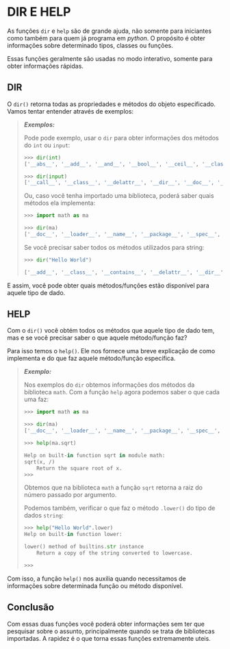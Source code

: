 # DIR E HELP

As funções `dir` e `help` são de grande ajuda, não somente para iniciantes como também para quem já programa em *python*. O propósito é obter informações sobre determinado tipos, classes ou funções.

Essas funções geralmente são usadas no modo interativo, somente para obter informações rápidas.



## DIR

O `dir()` retorna todas as propriedades e métodos do objeto especificado. Vamos tentar entender através de exemplos:



> ***Exemplos:***
>
> Pode pode exemplo, usar o `dir` para obter informações dos métodos do `int` ou `input`:
>
> ```python
> >>> dir(int)
> ['__abs__', '__add__', '__and__', '__bool__', '__ceil__', '__class__', '__delattr__', '__dir__', '__divmod__', '__doc__', '__eq__', '__float__', '__floor__', '__floordiv__', '__format__', '__ge__', '__getattribute__', '__getnewargs__', '__gt__', '__hash__', '__index__', '__init__', '__init_subclass__', '__int__', '__invert__', '__le__', '__lshift__', '__lt__', '__mod__', '__mul__', '__ne__', '__neg__', '__new__', '__or__', '__pos__', '__pow__', '__radd__', '__rand__', '__rdivmod__', '__reduce__', '__reduce_ex__', '__repr__', '__rfloordiv__', '__rlshift__', '__rmod__', '__rmul__', '__ror__', '__round__', '__rpow__', '__rrshift__', '__rshift__', '__rsub__', '__rtruediv__', '__rxor__', '__setattr__', '__sizeof__', '__str__', '__sub__', '__subclasshook__', '__truediv__', '__trunc__', '__xor__', 'bit_length', 'conjugate', 'denominator', 'from_bytes', 'imag', 'numerator', 'real', 'to_bytes']
> 
> >>> dir(input)
> ['__call__', '__class__', '__delattr__', '__dir__', '__doc__', '__eq__', '__format__', '__ge__', '__getattribute__', '__gt__', '__hash__', '__init__', '__init_subclass__', '__le__', '__lt__', '__module__', '__name__', '__ne__', '__new__', '__qualname__', '__reduce__', '__reduce_ex__', '__repr__', '__self__', '__setattr__', '__sizeof__', '__str__', '__subclasshook__', '__text_signature__']
> ```
>
> Ou, caso você tenha importado uma biblioteca, poderá saber quais métodos ela implementa:
>
> ```python
> >>> import math as ma
> 
> >>> dir(ma)
> ['__doc__', '__loader__', '__name__', '__package__', '__spec__', 'acos', 'acosh', 'asin', 'asinh', 'atan', 'atan2', 'atanh', 'ceil', 'copysign', 'cos', 'cosh', 'degrees', 'e', 'erf', 'erfc', 'exp', 'expm1', 'fabs', 'factorial', 'floor', 'fmod', 'frexp', 'fsum', 'gamma', 'gcd', 'hypot', 'inf', 'isclose', 'isfinite', 'isinf', 'isnan', 'ldexp', 'lgamma', 'log', 'log10', 'log1p', 'log2', 'modf', 'nan', 'pi', 'pow', 'radians', 'remainder', 'sin', 'sinh', 'sqrt', 'tan', 'tanh', 'tau', 'trunc']
> ```
>
> Se você precisar saber todos os métodos utilizados para string:
>
> ```python
> >>> dir("Hello World")
> 
> ['__add__', '__class__', '__contains__', '__delattr__', '__dir__', '__doc__', '__eq__', '__format__', '__ge__', '__getattribute__', '__getitem__', '__getnewargs__', '__gt__', '__hash__', '__init__', '__init_subclass__', '__iter__', '__le__', '__len__', '__lt__', '__mod__', '__mul__', '__ne__', '__new__', '__reduce__', '__reduce_ex__', '__repr__', '__rmod__', '__rmul__', '__setattr__', '__sizeof__', '__str__', '__subclasshook__', 'capitalize', 'casefold', 'center', 'count', 'encode', 'endswith', 'expandtabs', 'find', 'format', 'format_map', 'index', 'isalnum', 'isalpha', 'isascii', 'isdecimal', 'isdigit', 'isidentifier', 'islower', 'isnumeric', 'isprintable', 'isspace', 'istitle', 'isupper', 'join', 'ljust', 'lower', 'lstrip', 'maketrans', 'partition', 'replace', 'rfind', 'rindex', 'rjust', 'rpartition', 'rsplit', 'rstrip', 'split', 'splitlines', 'startswith', 'strip', 'swapcase', 'title', 'translate', 'upper', 'zfill']
> ```



E assim, você pode obter quais métodos/funções estão disponível para aquele tipo de dado.





## HELP

Com o `dir()` você obtém todos os métodos que aquele tipo de dado tem, mas e se você precisar saber o que aquele método/função faz?

Para isso temos o `help()`. Ele nos fornece uma breve explicação de como implementa e do que faz aquele método/função específica. 



> ***Exemplo:***
>
> Nos exemplos do `dir` obtemos informações dos métodos da biblioteca `math`. Com a função `help` agora podemos saber o que cada uma faz:
>
> ```python
> >>> import math as ma
> 
> >>> dir(ma)
> ['__doc__', '__loader__', '__name__', '__package__', '__spec__', 'acos', 'acosh', 'asin', 'asinh', 'atan', 'atan2', 'atanh', 'ceil', 'copysign', 'cos', 'cosh', 'degrees', 'e', 'erf', 'erfc', 'exp', 'expm1', 'fabs', 'factorial', 'floor', 'fmod', 'frexp', 'fsum', 'gamma', 'gcd', 'hypot', 'inf', 'isclose', 'isfinite', 'isinf', 'isnan', 'ldexp', 'lgamma', 'log', 'log10', 'log1p', 'log2', 'modf', 'nan', 'pi', 'pow', 'radians', 'remainder', 'sin', 'sinh', 'sqrt', 'tan', 'tanh', 'tau', 'trunc']
> 
> >>> help(ma.sqrt)
> 
> Help on built-in function sqrt in module math:
> sqrt(x, /)
>     Return the square root of x.
> >>> 
> ```
>
> Obtemos que na biblioteca `math` a função `sqrt` retorna a raiz do número passado por argumento.
>
> Podemos também, verificar o que faz o método `.lower()` do tipo de dados `string`:
>
> ```python
> >>> help("Hello World".lower)
> Help on built-in function lower:
> 
> lower() method of builtins.str instance
>     Return a copy of the string converted to lowercase.
> 
> >>> 
> ```



Com isso, a função `help()` nos auxilia quando necessitamos de informações sobre determinada função ou método disponível. 



## Conclusão

Com essas duas funções você poderá obter informações sem ter que pesquisar sobre o assunto, principalmente quando se trata de bibliotecas importadas. A rapidez é o que torna essas funções extremamente uteis.